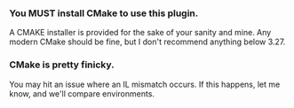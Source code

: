 ### You MUST install CMake to use this plugin.
A CMAKE installer is provided for the sake of your sanity and mine. Any modern CMake should be fine, but I don't recommend anything below 3.27.

### CMake is pretty finicky.  
You may hit an issue where an IL mismatch occurs. If this happens, let me know, and we'll compare environments.
